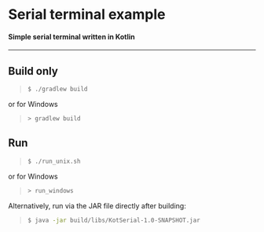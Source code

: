 # Serial terminal example
#### Simple serial terminal written in Kotlin

---

## Build only

> ```bash
> $ ./gradlew build

or for Windows

> ```bash
> > gradlew build


## Run
> ```bash
> $ ./run_unix.sh

or for Windows

> ```bash
> > run_windows

Alternatively, run via the JAR file directly after building:

> ```bash
> $ java -jar build/libs/KotSerial-1.0-SNAPSHOT.jar